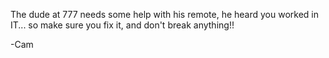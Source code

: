 The dude at 777 needs some help with his remote, he heard you worked in IT... so make sure you fix it, and don't break anything!!

-Cam
